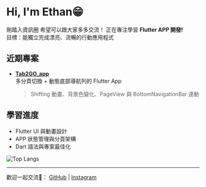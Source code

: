 # Hi, I'm Ethan😁
剛踏入資訊圈 希望可以跟大家多多交流！
正在專注學習 **Flutter APP 開發!**  
目標：能獨立完成漂亮、流暢的行動應用程式

## 近期專案
- **[Tab2GO_app](https://github.com/Dethanev/Tap2Go_app)**  
  多分頁切換 + 動態底部導航列的 Flutter App  
  > Shifting 動畫、背景色變化、PageView 與 BottomNavigationBar 連動

## 學習進度
- Flutter UI 與動畫設計
- APP 狀態管理與分頁架構
- Dart 語法與專案最佳化

![Top Langs](https://github-readme-stats.vercel.app/api/top-langs/?username=Dethanev&layout=compact&theme=tokyonight)

---

歡迎一起交流🙏：
[GitHub](https://github.com/Dethanev) | [Instagram](https://www.instagram.com/fiscal_666/?hl=zh-tw)

